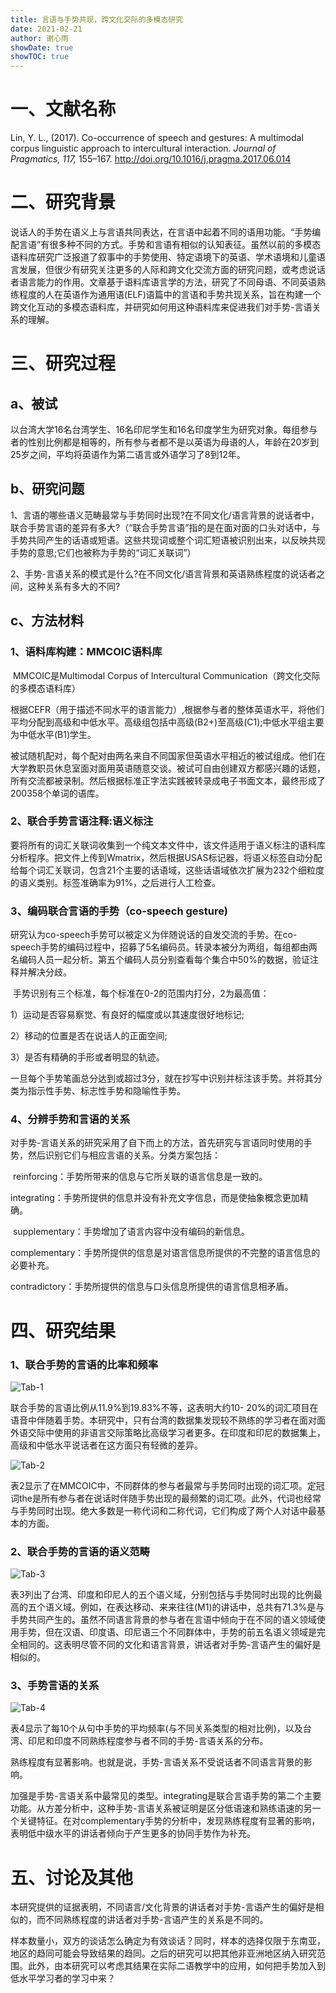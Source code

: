 ```yaml
---
title: 言语与手势共现，跨文化交际的多模态研究
date: 2021-02-21
author: 谢心雨
showDate: true
showTOC: true
---
```


# 一、文献名称

Lin, Y. L., (2017). Co-occurrence of speech and gestures: A multimodal corpus linguistic approach to intercultural interaction. *Journal of Pragmatics, 117,* 155–167.  http://doi.org/10.1016/j.pragma.2017.06.014 

# 二、研究背景

​		说话人的手势在语义上与言语共同表达，在言语中起着不同的语用功能。“手势编配言语”有很多种不同的方式。手势和言语有相似的认知表征。虽然以前的多模态语料库研究广泛报道了叙事中的手势使用、特定语境下的英语、学术语境和儿童语言发展，但很少有研究关注更多的人际和跨文化交流方面的研究问题，或考虑说话者语言能力的作用。文章基于语料库语言学的方法，研究了不同母语、不同英语熟练程度的人在英语作为通用语(ELF)语篇中的言语和手势共现关系，旨在构建一个跨文化互动的多模态语料库，并研究如何用这种语料库来促进我们对手势-言语关系的理解。

# 三、研究过程

## a、被试

以台湾大学16名台湾学生、16名印尼学生和16名印度学生为研究对象。每组参与者的性别比例都是相等的，所有参与者都不是以英语为母语的人，年龄在20岁到25岁之间，平均将英语作为第二语言或外语学习了8到12年。

## b、研究问题

1、言语的哪些语义范畴最常与手势同时出现?在不同文化/语言背景的说话者中，联合手势言语的差异有多大?（“联合手势言语”指的是在面对面的口头对话中，与手势共同产生的话语或短语。这些共现词或整个词汇短语被识别出来，以反映共现手势的意思;它们也被称为手势的“词汇关联词”）

2、手势-言语关系的模式是什么?在不同文化/语言背景和英语熟练程度的说话者之间，这种关系有多大的不同?

## c、方法材料

### 1、语料库构建：MMCOIC语料库

​		MMCOIC是Multimodal Corpus of Intercultural Communication（跨文化交际的多模态语料库）

​		根据CEFR（用于描述不同水平的语言能力）,根据参与者的整体英语水平，将他们平均分配到高级和中低水平。高级组包括中高级(B2+)至高级(C1);中低水平组主要为中低水平(B1)学生。

​		被试随机配对，每个配对由两名来自不同国家但英语水平相近的被试组成。他们在大学教职员休息室面对面用英语随意交谈。被试可自由创建双方都感兴趣的话题，所有交流都被录制。然后根据标准正字法实践被转录成电子书面文本，最终形成了200358个单词的语库。

### 2、联合手势言语注释:语义标注

​		要将所有的词汇关联词收集到一个纯文本文件中，该文件适用于语义标注的语料库分析程序。把文件上传到Wmatrix，然后根据USAS标记器，将语义标签自动分配给每个词汇关联词，包含21个主要的话语域，这些话语域依次扩展为232个细粒度的语义类别。标签准确率为91%，之后进行人工检查。

### 3、编码联合言语的手势（co-speech gesture)

​		研究认为co-speech手势可以被定义为伴随说话的自发交流的手势。在co-speech手势的编码过程中，招募了5名编码员。转录本被分为两组，每组都由两名编码人员一起分析。第五个编码人员分别查看每个集合中50%的数据，验证注释并解决分歧。

​		手势识别有三个标准，每个标准在0-2的范围内打分，2为最高值：

1）运动是否容易察觉、有良好的幅度或以其速度很好地标记;

2）移动的位置是否在说话人的正面空间;

3）是否有精确的手形或者明显的轨迹。

​		一旦每个手势笔画总分达到或超过3分，就在抄写中识别并标注该手势。并将其分类为指示性手势、标志性手势和隐喻性手势。

### 4、分辨手势和言语的关系

​		对手势-言语关系的研究采用了自下而上的方法，首先研究与言语同时使用的手势，然后识别它们与相应言语的关系。分类方案包括：

​		reinforcing：手势所带来的信息与它所关联的语言信息是一致的。

​		integrating：手势所提供的信息并没有补充文字信息，而是使抽象概念更加精确。

​		supplementary：手势增加了语言内容中没有编码的新信息。

​		complementary：手势所提供的信息是对语言信息所提供的不完整的语言信息的必要补充。

​		contradictory：手势所提供的信息与口头信息所提供的语言信息相矛盾。

# 四、研究结果

### 1、联合手势的言语的比率和频率

![Tab-1](../Supporting_Information/2021-02-21-XXY1-Tab-1.png)

联合手势的言语比例从11.9%到19.83%不等，这表明大约10- 20%的词汇项目在语音中伴随着手势。本研究中，只有台湾的数据集发现较不熟练的学习者在面对面外语交际中使用的非语言交际策略比高级学习者更多。在印度和印尼的数据集上，高级和中低水平说话者在这方面只有轻微的差异。

![Tab-2](../Supporting_Information/2021-02-21-XXY1-Tab-2.png)

表2显示了在MMCOIC中，不同群体的参与者最常与手势同时出现的词汇项。定冠词the是所有参与者在说话时伴随手势出现的最频繁的词汇项。此外，代词也经常与手势同时出现。绝大多数是一称代词和二称代词，它们构成了两个人对话中最基本的方面。

### 2、联合手势的言语的语义范畴

![Tab-3](../Supporting_Information/2021-02-21-XXY1-Tab-3.png)

表3列出了台湾、印度和印尼人的五个语义域，分别包括与手势同时出现的比例最高的五个语义域。例如，在表达移动、来来往往(M1)的讲话中，总共有71.3%是与手势共同产生的。虽然不同语言背景的参与者在言语中倾向于在不同的语义领域使用手势，但在汉语、印度语、印尼语三个不同群体中，手势的前五名语义领域是完全相同的。这表明尽管不同的文化和语言背景，讲话者对手势-言语产生的偏好是相似的。

### 3、手势言语的关系

![Tab-4](../Supporting_Information/2021-02-21-XXY1-Tab-4.png)

表4显示了每10个从句中手势的平均频率(与不同关系类型的相对比例)，以及台湾、印尼和印度不同熟练程度参与者不同的手势-言语关系的分布。

熟练程度有显著影响。也就是说，手势-言语关系不受说话者不同语言背景的影响。

加强是手势-言语关系中最常见的类型。integrating是联合言语手势的第二个主要功能。从方差分析中，这种手势-言语关系被证明是区分低语速和熟练语速的另一个关键特征。在对complementary手势的分析中，发现熟练程度有显著的影响，表明低中级水平的讲话者倾向于产生更多的协同手势作为补充。

# 五、讨论及其他

本研究提供的证据表明，不同语言/文化背景的讲话者对手势-言语产生的偏好是相似的，而不同熟练程度的讲话者对手势-言语产生的关系是不同的。

样本数量小，双方的谈话怎么确定为有效谈话？同时，样本的选择仅限于东南亚，地区的趋同可能会导致结果的趋同。之后的研究可以把其他非亚洲地区纳入研究范围。此外，由本研究可以考虑其结果在实际二语教学中的应用，如何把手势加入到低水平学习者的学习中来？

